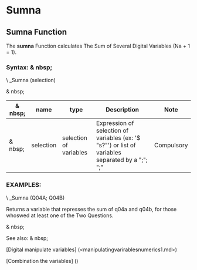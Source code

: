 # Sumna

## Sumna Function

The **sumna** Function calculates The Sum of Several Digital Variables (Na + 1 = 1).

### Syntax: & nbsp;

\ _Sumna (selection)

& nbsp;

| & nbsp; | **name** | **type** | **Description** | **Note** |
| --- | --- | --- | --- | --- |
| & nbsp; | selection | selection of variables | Expression of selection of variables (ex: '$ "s?"') or list of variables separated by a ";"; ";"| Compulsory |

### EXAMPLES:

\ _Sumna (Q04A; Q04B)

Returns a variable that represses the sum of q04a and q04b, for those whoswed at least one of the Two Questions.

& nbsp;

See also: & nbsp;

[Digital manipulate variables] (<manipulatingvarirablesnumerics1.md>)

[Combination the variables] (<combination thevariables1.md>)